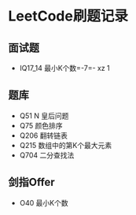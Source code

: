 # LeetCode刷题记录

## 面试题
+ IQ17_14 最小K个数=-7=-	xz 1



## 题库
+ Q51 N 皇后问题
+ Q75 颜色排序
+ Q206 翻转链表
+ Q215 数组中的第K个最大元素
+ Q704 二分查找法



## 剑指Offer

+ O40 最小K个数

